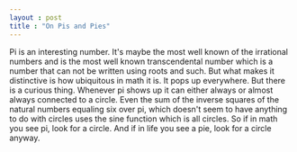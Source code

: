 ```yaml
---
layout : post
title : "On Pis and Pies"
---
```


Pi is an interesting number. It's maybe the most well known of the irrational numbers and is the most well known transcendental number which is a number that can not be written using roots and such. But what makes it distinctive is how ubiquitous in math it is. It pops up everywhere. But there is a curious thing. Whenever pi shows up it can either always or almost always connected to a circle. Even the sum of the inverse squares of the natural numbers equaling six over pi, which doesn't seem to have anything to do with circles uses the sine function which is all circles. So if in math you see pi, look for a circle. And if in life you see a pie, look for a circle anyway.